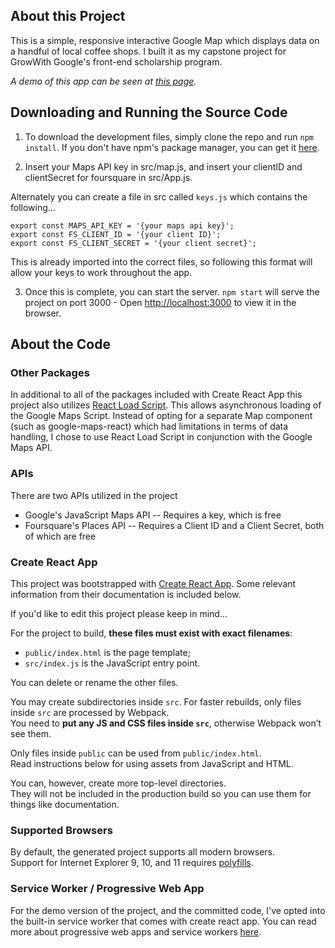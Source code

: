 ## About this Project

This is a simple, responsive interactive Google Map which displays data on a handful of local coffee shops. I built it as my capstone project for GrowWith Google's front-end scholarship program.

*A demo of this app can be seen at [this page](https://coffee-map.apriorirainbows.com).*

## Downloading and Running the Source Code

1. To download the development files, simply clone the repo and run `npm install`. If you don't have npm's package manager, you can get it [here](https://www.npmjs.com/get-npm).

2. Insert your Maps API key in src/map.js, and insert your clientID and clientSecret for foursquare in src/App.js.

Alternately you can create a file in src called `keys.js` which contains the following...

```
export const MAPS_API_KEY = '{your maps api key}';
export const FS_CLIENT_ID = '{your client ID}';
export const FS_CLIENT_SECRET = '{your client secret}';
```
This is already imported into the correct files, so following this format will allow your keys to work throughout the app.

3. Once this is complete, you can start the server.
`npm start` will serve the project on port 3000 - Open [http://localhost:3000](http://localhost:3000) to view it in the browser.

## About the Code

### Other Packages
In additional to all of the packages included with Create React App this project also utilizes [React Load Script](https://www.npmjs.com/package/react-load-script).
This allows asynchronous loading of the Google Maps Script. Instead of opting for a separate Map component (such as google-maps-react) which had limitations in terms of data handling, I chose to use React Load Script in conjunction with the Google Maps API.

### APIs
There are two APIs utilized in the project
 - Google's JavaScript Maps API
 -- Requires a key, which is free
 - Foursquare's Places API
 -- Requires a Client ID and a Client Secret, both of which are free

### Create React App
This project was bootstrapped with [Create React App](https://github.com/facebook/create-react-app). Some relevant information from their documentation is included below.

If you'd like to edit this project please keep in mind...

For the project to build, **these files must exist with exact filenames**:

- `public/index.html` is the page template;
- `src/index.js` is the JavaScript entry point.

You can delete or rename the other files.

You may create subdirectories inside `src`. For faster rebuilds, only files inside `src` are processed by Webpack.<br>
You need to **put any JS and CSS files inside `src`**, otherwise Webpack won’t see them.

Only files inside `public` can be used from `public/index.html`.<br>
Read instructions below for using assets from JavaScript and HTML.

You can, however, create more top-level directories.<br>
They will not be included in the production build so you can use them for things like documentation.

### Supported Browsers

By default, the generated project supports all modern browsers.<br>
Support for Internet Explorer 9, 10, and 11 requires [polyfills](https://github.com/facebook/create-react-app/blob/master/packages/react-app-polyfill/README.md).

### Service Worker / Progressive Web App
For the demo version of the project, and the committed code, I've opted into the built-in service worker that comes with create react app.
You can read more about progressive web apps and service workers [here](https://developers.google.com/web/progressive-web-apps/).



